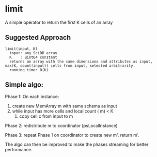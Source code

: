 # limit
A simple operator to return the first K cells of an array

## Suggested Approach
```
limit(input, K)
  input: any SciDB array
  K    : uint64 constant
  returns an array with the same dimensions and attributes as input, max(K, count(input)) cells from input, selected arbitrarily. 
  running time: O(K)
```

## Simple algo:
Phase 1: On each instance:
 1. create new MemArray m with same schema as input
 2. while input has more cells and local count ( m) < K
     1. copy cell c from input to m

Phase 2: redistribute m to coordinator (psLocalInstance)

Phase 3: repeat Phase 1 on coordinator to create new m', return m'.

The algo can then be improved to make the phases streaming for better performance.
